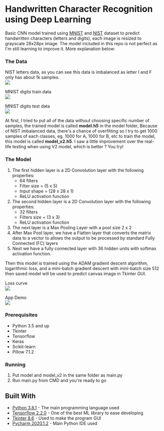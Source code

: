 # Handwritten Character Recognition using Deep Learning

Basic CNN model trained using [MNIST](http://yann.lecun.com/exdb/mnist/) and [NIST](https://www.nist.gov/itl/products-and-services/emnist-dataset) dataset to predict handwritten characters (letters and digits), each image is resized to grayscale 28x28px image. The model included in this repo is not perfect as I'm still learning to improve it. More explanation below:

### The Data
NIST letters data, as you can see this data is imbalanced as letter I and F only has about 1k samples.  
![](https://github.com/andreanlay/handwritten-character-recognition-deep-learning/blob/master/NIST.PNG)  

MNIST digits train data  
![](https://github.com/andreanlay/handwritten-character-recognition-deep-learning/blob/master/mnist_train.PNG)

MNIST digits test data  
![](https://github.com/andreanlay/handwritten-character-recognition-deep-learning/blob/master/mnist_test.PNG)

At first, I tried to put all of the data without choosing specific number of samples, the trained model is called **model.h5** in the model folder, 
Because of NIST imbalanced data, there's a chance of overfitting so I try to get 1000 samples of each classes, eg. 1000 for A, 1000 for B, etc to train the model, this model is called **model_v2.h5**.
I saw a little improvement over the real-life testing when using V2 model, which is better ? You try!

### The Model
1. The first hidden layer is a 2D Convolution layer with the following properties:
    * 64 filters
    * Filter size = (5 x 5)
    * Input shape = (28 x 28 x 1)
    * ReLU activation function
2. The second hidden layer is a 2D Convolution layer with the following properties:
    * 32 filters
    * Filters size = (3 x 3)
    * ReLU activation function 
3. The next layer is a Max Pooling Layer with a pool size 2 x 2
4. After Max Pool layer, we have a Flatten layer that converts the matrix data to a vector to allows the output to be processed by standard Fully Connected (FC) layers
5. Next we have a fully connected layer with 36 hidden units with softmax activation function.

Then this model is trained using the ADAM gradient descent algorithm, logarithmic loss, and a mini-batch gradient descent with mini-batch size 512 then saved model will be used to predict canvas image in Tkinter GUI.

Loss curve  
![](https://github.com/andreanlay/handwritten-character-recognition-deep-learning/blob/master/loss_graph.PNG)  

App Demo  
![](https://github.com/andreanlay/handwritten-character-recognition-deep-learning/blob/master/demo.gif)  

### Prerequisites

* Python 3.5 and up
* Tkinter
* Tensorflow
* Keras
* Scikit-learn
* Pillow 7.1.2

### Running
1. Put model and model_v2 in the same folder as main.py
1. Run main.py from CMD and you're ready to go

## Built With

* [Python 3.8.1](https://www.python.org/) - The main programming language used
* [Tensorflow 2.2.0](https://www.tensorflow.org/) - One of the best ML library to ease developing
* [Tkinter 8.6](https://tkdocs.com/) - Used to make the program GUI
* [Pycharm 2020.1.2](https://www.jetbrains.com/pycharm/) - Main Python IDE used
